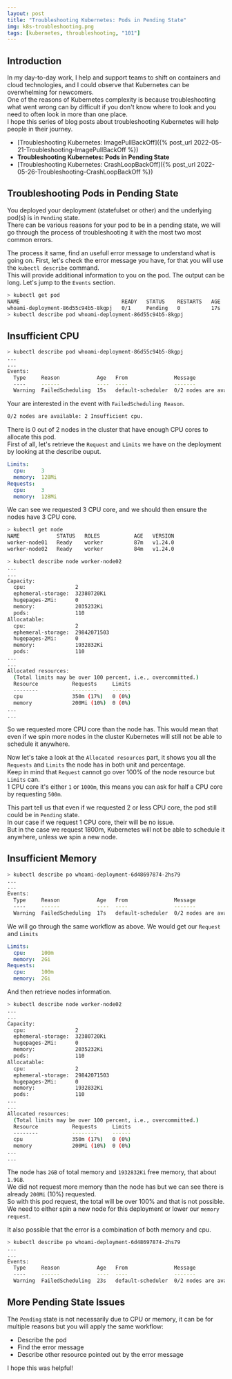 ```yaml
---
layout: post
title: "Troubleshooting Kubernetes: Pods in Pending State"
img: k8s-troubleshooting.png
tags: [kubernetes, throubleshooting, "101"]
---
```


## __Introduction__

In my day-to-day work, I help and support teams to shift on containers and cloud technologies, and I could observe that Kubernetes can be overwhelming for newcomers.  
One of the reasons of Kubernetes complexity is because troubleshooting what went wrong can by difficult if you don't know where to look and you need to often look in more than one place.  
I hope this series of blog posts about troubleshooting Kubernetes will help people in their journey.

- [Troubleshooting Kubernetes: ImagePullBackOff]({% post_url 2022-05-21-Troubleshooting-ImagePullBackOff %})
- __Troubleshooting Kubernetes: Pods in Pending State__
- [Troubleshooting Kubernetes: CrashLoopBackOff]({% post_url 2022-05-26-Troubleshooting-CrashLoopBackOff %})

## __Troubleshooting Pods in Pending State__

You deployed your deployment (statefulset or other) and the underlying pod(s) is in `Pending` state.  
There can be various reasons for your pod to be in a pending state, we will go through the process of troubleshooting it with the most two most common errors.

The process it same, find an usefull error message to understand what is going on.
First, let's check the error message you have, for that you will use the `kubectl describe` command.  
This will provide additional information to you on the pod. The output can be long. Let's jump to the `Events` section.

```sh
> kubectl get pod
NAME                                 READY   STATUS    RESTARTS   AGE
whoami-deployment-86d55c94b5-8kgpj   0/1     Pending   0          17s
> kubectl describe pod whoami-deployment-86d55c94b5-8kgpj
```

## __Insufficient CPU__

```sh
> kubectl describe pod whoami-deployment-86d55c94b5-8kgpj
...
...
Events:
  Type     Reason            Age   From               Message
  ----     ------            ----  ----               -------
  Warning  FailedScheduling  15s   default-scheduler  0/2 nodes are available: 2 Insufficient cpu.
```

Your are interested in the event with `FailedScheduling Reason`.
```sh
0/2 nodes are available: 2 Insufficient cpu.
```
There is 0 out of 2 nodes in the cluster that have enough CPU cores to allocate this pod.  
First of all, let's retrieve the `Request` and `Limits` we have on the deployment by looking at the describe ouput.  
```yaml
Limits:
  cpu:     3
  memory:  128Mi
Requests:
  cpu:     3
  memory:  128Mi
```
We can see we requested 3 CPU core, and we should then ensure the nodes have 3 CPU core.
```sh
> kubectl get node
NAME            STATUS   ROLES           AGE   VERSION
worker-node01   Ready    worker          87m   v1.24.0
worker-node02   Ready    worker          84m   v1.24.0

> kubectl describe node worker-node02
...
...
Capacity:
  cpu:                2
  ephemeral-storage:  32380720Ki
  hugepages-2Mi:      0
  memory:             2035232Ki
  pods:               110
Allocatable:
  cpu:                2
  ephemeral-storage:  29842071503
  hugepages-2Mi:      0
  memory:             1932832Ki
  pods:               110
...
...
Allocated resources:
  (Total limits may be over 100 percent, i.e., overcommitted.)
  Resource           Requests     Limits
  --------           --------     ------
  cpu                350m (17%)   0 (0%)
  memory             200Mi (10%)  0 (0%)
...
...
```
So we requested more CPU core than the node has. This would mean that even if we spin more nodes in the cluster Kubernetes will still not be able to schedule it anywhere.

Now let's take a look at the `Allocated resources` part, it shows you all the `Requests` and `Limits` the node has in both unit and percentage.  
Keep in mind that `Request` cannot go over 100% of the node resource but `Limits` can.  
1 CPU core it's either `1` or `1000m`, this means you can ask for half a CPU core by requesting `500m`.

This part tell us that even if we requested 2 or less CPU core, the pod still could be in `Pending` state.  
In our case if we request 1 CPU core, their will be no issue.  
But in the case we request 1800m, Kubernetes will not be able to schedule it anywhere, unless we spin a new node.

## __Insufficient Memory__

```sh
> kubectl describe po whoami-deployment-6d48697874-2hs79
...
...
Events:
  Type     Reason            Age   From               Message
  ----     ------            ----  ----               -------
  Warning  FailedScheduling  17s   default-scheduler  0/2 nodes are available: 2 Insufficient memory.
```
We will go through the same workflow as above.
We would get our `Request` and `Limits`
```yaml
Limits:
  cpu:     100m
  memory:  2Gi
Requests:
  cpu:     100m
  memory:  2Gi
```
And then retrieve nodes information.
```sh
> kubectl describe node worker-node02
...
...
Capacity:
  cpu:                2
  ephemeral-storage:  32380720Ki
  hugepages-2Mi:      0
  memory:             2035232Ki
  pods:               110
Allocatable:
  cpu:                2
  ephemeral-storage:  29842071503
  hugepages-2Mi:      0
  memory:             1932832Ki
  pods:               110
...
...
Allocated resources:
  (Total limits may be over 100 percent, i.e., overcommitted.)
  Resource           Requests     Limits
  --------           --------     ------
  cpu                350m (17%)   0 (0%)
  memory             200Mi (10%)  0 (0%)
...
...
```
The node has `2GB` of total memory and `1932832Ki` free memory, that about `1.9GB`.  
We did not request more memory than the node has but we can see there is already `200Mi` (10%) requested.  
So with this pod request, the total will be over 100% and that is not possible.
We need to either spin a new node for this deployment or lower our `memory request`.

It also possible that the error is a combination of both memory and cpu.
```sh
> kubectl describe po whoami-deployment-6d48697874-2hs79
...
...
Events:
  Type     Reason            Age   From               Message
  ----     ------            ----  ----               -------
  Warning  FailedScheduling  23s   default-scheduler  0/2 nodes are available: 2 Insufficient cpu, 2 Insufficient memory.
```

## __More Pending State Issues__

The `Pending` state is not necessarily due to CPU or memory, it can be for multiple reasons but you will apply the same workflow:
- Describe the pod
- Find the error message
- Describe other resource pointed out by the error message

I hope this was helpful!